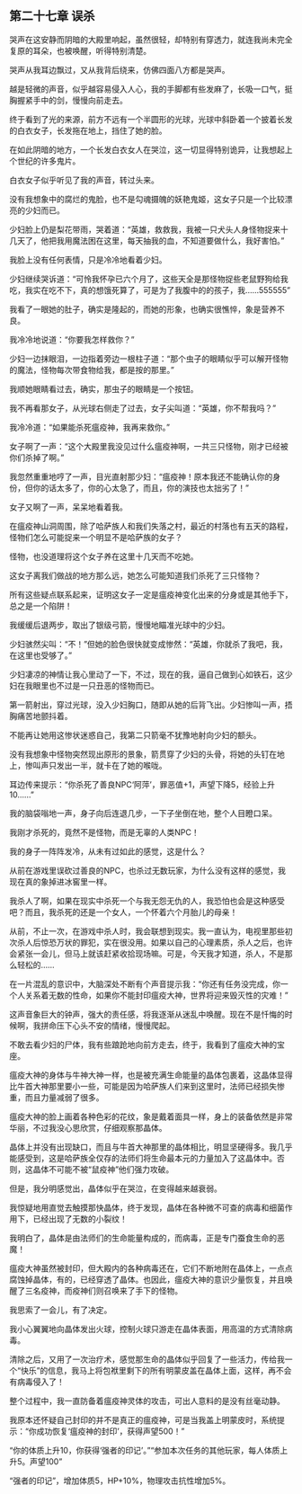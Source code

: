 ## 第二十七章 误杀


哭声在这安静而阴暗的大殿里响起，虽然很轻，却特别有穿透力，就连我尚未完全复原的耳朵，也被唤醒，听得特别清楚。

哭声从我耳边飘过，又从我背后绕来，仿佛四面八方都是哭声。

越是轻微的声音，似乎越容易侵入人心，我的手脚都有些发麻了，长吸一口气，挺胸握紧手中的剑，慢慢向前走去。

终于看到了光的来源，前方不远有一个半圆形的光球，光球中斜卧着一个披着长发的白衣女子，长发拖在地上，挡住了她的脸。

在如此阴暗的地方，一个长发白衣女人在哭泣，这一切显得特别诡异，让我想起上个世纪的许多鬼片。

白衣女子似乎听见了我的声音，转过头来。

没有我想象中的腐烂的鬼脸，也不是勾魂摄魄的妖艳鬼姬，这女子只是一个比较漂亮的少妇而已。

少妇脸上仍是梨花带雨，哭着道：“英雄，救救我，我被一只犬头人身怪物捉来十几天了，他把我用魔法困在这里，每天抽我的血，不知道要做什么，我好害怕。”

我脸上没有任何表情，只是冷冷地看着少妇。

少妇继续哭诉道：“可怜我怀孕已六个月了，这些天全是那怪物捉些老鼠野狗给我吃，我实在吃不下，真的想饿死算了，可是为了我腹中的的孩子，我……555555”

我看了一眼她的肚子，确实是隆起的，而她的形象，也确实很憔悴，象是营养不良。

我冷冷地说道：“你要我怎样救你？”

少妇一边抹眼泪，一边指着旁边一根柱子道：“那个虫子的眼睛似乎可以解开怪物的魔法，怪物每次带食物给我，都是按的那里。”

我顺她眼睛看过去，确实，那虫子的眼睛是一个按钮。

我不再看那女子，从光球右侧走了过去，女子尖叫道：“英雄，你不帮我吗？”

我冷冷道：“如果能杀死瘟疫神，我再来救你。”

女子啊了一声：“这个大殿里我没见过什么瘟疫神啊，一共三只怪物，刚才已经被你们杀掉了啊。”

我忽然重重地哼了一声，目光直射那少妇：“瘟疫神！原本我还不能确认你的身份，但你的话太多了，你的心太急了，而且，你的演技也太拙劣了！”

女子又啊了一声，呆呆地看着我。

在瘟疫神山洞周围，除了哈萨族人和我们失落之村，最近的村落也有五天的路程，怪物们怎么可能捉来一个明显不是哈萨族的女子？

怪物，也没道理将这个女子养在这里十几天而不吃她。

这女子离我们做战的地方那么远，她怎么可能知道我们杀死了三只怪物？

所有这些疑点联系起来，证明这女子一定是瘟疫神变化出来的分身或是其他手下，总之是一个陷阱！

我缓缓后退两步，取出了银级弓箭，慢慢地瞄准光球中的少妇。

少妇骇然尖叫：“不！”但她的脸色很快就变成惨然：“英雄，你就杀了我吧，我，在这里也受够了。”

少妇凄凉的神情让我心里动了一下，不过，现在的我，逼自己做到心如铁石，这少妇在我眼里也不过是一只丑恶的怪物而已。

第一箭射出，穿过光球，没入少妇胸口，随即从她的后背飞出。少妇惨叫一声，捂胸痛苦地颤抖着。

不能再让她用这惨状迷惑自己，我第二只箭毫不犹豫地射向少妇的额头。

没有我想象中怪物突然现出原形的景象，箭贯穿了少妇的头骨，将她的头钉在地上，惨叫声只发出一半，就卡在了她的喉咙。

耳边传来提示：“你杀死了善良NPC‘阿萍’，罪恶值+1，声望下降5，经验上升10……”

我的脑袋嗡地一声，身子向后连退几步，一下子坐倒在地，整个人目瞪口呆。

我刚才杀死的，竟然不是怪物，而是无辜的人类NPC！

我的身子一阵阵发冷，从未有过如此的感觉，这是什么？

从前在游戏里误砍过善良的NPC，也杀过无数玩家，为什么没有这样的感觉，我现在真的象掉进冰窖里一样。

我杀人了啊，如果在现实中杀死一个与我无怨无仇的人，我恐怕也会是这种感受吧？而且，我杀死的还是一个女人，一个怀着六个月胎儿的母亲！

从前，不止一次，在游戏中杀人时，我会联想到现实。我一直认为，电视里那些初次杀人后惊恐万状的罪犯，实在很没用。如果以自己的心理素质，杀人之后，也许会紧张一会儿，但马上就该赶紧收拾现场嘛。可是，今天我才知道，杀人，不是那么轻松的……

在一片混乱的意识中，大脑深处不断有个声音提示我：“你还有任务没完成，你一个人关系着无数的性命，如果你不能封印瘟疫大神，世界将迎来毁灭性的灾难！”

这声音象巨大的钟声，强大的责任感，将我逐渐从迷乱中唤醒。现在不是忏悔的时候啊，我拼命压下心头不安的情绪，慢慢爬起。

不敢去看少妇的尸体，我有些踉跄地向前方走去，终于，我看到了瘟疫大神的宝座。

瘟疫大神的身体与牛神大神一样，也是被充满生命能量的晶体包裹着，这晶体显得比牛首大神那里要小一些，可能是因为哈萨族人们来到这里时，法师已经损失惨重，而且力量减弱了很多。

瘟疫大神的脸上画着各种色彩的花纹，象是戴着面具一样，身上的装备依然是非常华丽，不过我没心思欣赏，仔细观察那晶体。

晶体上并没有出现缺口，而且与牛首大神那里的晶体相比，明显坚硬得多。我几乎能感受到，这是哈萨族全仅存的法师们将生命最本元的力量加入了这晶体中。否则，这晶体不可能不被“鼠疫神”他们强力攻破。

但是，我分明感觉出，晶体似乎在哭泣，在变得越来越衰弱。

我惊疑地用直觉去触摸那快晶体，终于发现，晶体在各种微不可查的病毒和细菌作用下，已经出现了无数的小裂纹！

我明白了，晶体是由法师们的生命能量构成的，而病毒，正是专门蚕食生命的恶魔！

瘟疫大神虽然被封印，但大殿内的各种病毒还在，它们不断地附在晶体上，一点点腐蚀掉晶体，有的，已经穿透了晶体。也因此，瘟疫大神的意识少量恢复，并且唤醒了三名疫神，而疫神们则召唤来了手下的怪物。

我思索了一会儿，有了决定。

我小心翼翼地向晶体发出火球，控制火球只游走在晶体表面，用高温的方式清除病毒。

清除之后，又用了一次治疗术，感觉那生命的晶体似乎回复了一些活力，传给我一个“快乐”的信息，我马上将包袱里剩下的所有明蒙皮盖在晶体上面，这样，再不会有病毒侵入了！

整个过程中，我一直防备着瘟疫神灵体的攻击，可出人意料的是没有丝毫动静。

我原本还怀疑自己封印的并不是真正的瘟疫神，可是当我盖上明蒙皮时，系统提示：“你成功恢复‘瘟疫神的封印’，获得声望500！”

“你的体质上升10，你获得‘强者的印记’。”“参加本次任务的其他玩家，每人体质上升5。声望100”

“强者的印记”，增加体质5，HP+10%，物理攻击抗性增加5%。





